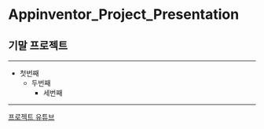 # Appinventor_Project_Presentation
## 기말 프로젝트
***
* 첫번째
  * 두번째
    * 세번째

***

[프로젝트 유튜브](http://youtube.com)
